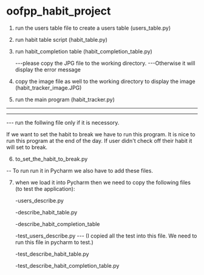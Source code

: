 # oofpp_habit_project
1. run the users table file to create a users table (users_table.py)
2. run habit table script (habit_table.py)
3. run habit_completion table (habit_completion_table.py)

   ---please copy the JPG file to the working directory. 
   ---Otherwise it will display the error message
4. copy the image file as well to the working directory to display the image
   (habit_tracker_image.JPG)

5. run the main program (habit_tracker.py)

---
---
--- run the follwing file only if it is necessory. 

If we want to set the habit to break we have to run this program. 
It is nice to run this program at the end of the day. If user didn't check off their
habit it will set to break.

6. to_set_the_habit_to_break.py


-- To run run it in Pycharm we also have to add these files.

7. when we load it into Pycharm then we need to copy the following files (to test the application):
   
   -users_describe.py
   
   -describe_habit_table.py
   
   -describe_habit_completion_table
   
   -test_users_describe.py      --- (I copied all the test into this file. We need to run this file in pycharm to test.)
   
   -test_describe_habit_table.py
   
   -test_describe_habit_completion_table.py
   
   
   

